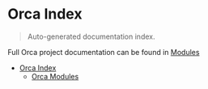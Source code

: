 # Orca Index

> Auto-generated documentation index.

Full Orca project documentation can be found in [Modules](MODULES.md#orca-modules)

- [Orca Index](#orca-index)
  - [Orca Modules](MODULES.md#orca-modules)
